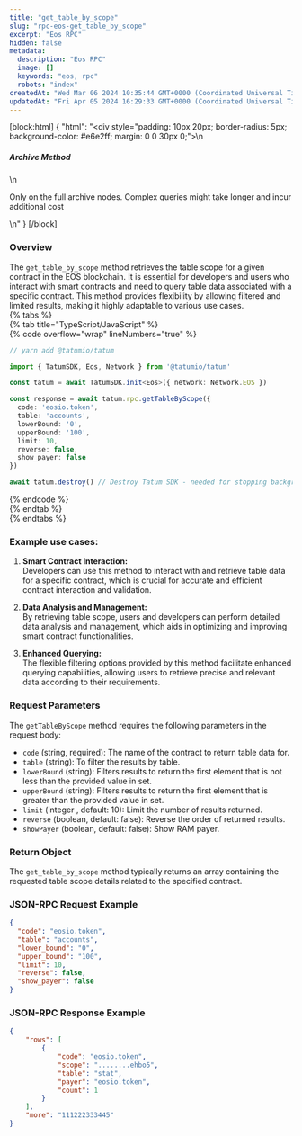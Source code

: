 ```yaml
---
title: "get_table_by_scope"
slug: "rpc-eos-get_table_by_scope"
excerpt: "Eos RPC"
hidden: false
metadata: 
  description: "Eos RPC"
  image: []
  keywords: "eos, rpc"
  robots: "index"
createdAt: "Wed Mar 06 2024 10:35:44 GMT+0000 (Coordinated Universal Time)"
updatedAt: "Fri Apr 05 2024 16:29:33 GMT+0000 (Coordinated Universal Time)"
---
```

[block:html]
{
  "html": "<div style=\"padding: 10px 20px; border-radius: 5px; background-color: #e6e2ff; margin: 0 0 30px 0;\">\n  <h5>Archive Method</h5>\n  <p>Only on the full archive nodes. Complex queries might take longer and incur additional cost</p>\n</div>"
}
[/block]


### Overview

The `get_table_by_scope` method retrieves the table scope for a given contract in the EOS blockchain. It is essential for developers and users who interact with smart contracts and need to query table data associated with a specific contract. This method provides flexibility by allowing filtered and limited results, making it highly adaptable to various use cases.  
{% tabs %}  
{% tab title="TypeScript/JavaScript" %}  
{% code overflow="wrap" lineNumbers="true" %}

```typescript
// yarn add @tatumio/tatum

import { TatumSDK, Eos, Network } from '@tatumio/tatum'

const tatum = await TatumSDK.init<Eos>({ network: Network.EOS })

const response = await tatum.rpc.getTableByScope({
  code: 'eosio.token',
  table: 'accounts',
  lowerBound: '0',
  upperBound: '100',
  limit: 10,
  reverse: false,
  show_payer: false
})

await tatum.destroy() // Destroy Tatum SDK - needed for stopping background jobs
```

{% endcode %}  
{% endtab %}  
{% endtabs %}

### Example use cases:

1. **Smart Contract Interaction:**  
   Developers can use this method to interact with and retrieve table data for a specific contract, which is crucial for accurate and efficient contract interaction and validation.

2. **Data Analysis and Management:**  
   By retrieving table scope, users and developers can perform detailed data analysis and management, which aids in optimizing and improving smart contract functionalities.

3. **Enhanced Querying:**  
   The flexible filtering options provided by this method facilitate enhanced querying capabilities, allowing users to retrieve precise and relevant data according to their requirements.

### Request Parameters

The `getTableByScope` method requires the following parameters in the request body:

- `code` (string, required): The name of the contract to return table data for.
- `table` (string): To filter the results by table.
- `lowerBound` (string): Filters results to return the first element that is not less than the provided value in set.
- `upperBound` (string): Filters results to return the first element that is greater than the provided value in set.
- `limit` (integer <int32>, default: 10): Limit the number of results returned.
- `reverse` (boolean, default: false): Reverse the order of returned results.
- `showPayer` (boolean, default: false): Show RAM payer.

### Return Object

The `get_table_by_scope` method typically returns an array containing the requested table scope details related to the specified contract.

### JSON-RPC Request Example

```json
{
  "code": "eosio.token",
  "table": "accounts",
  "lower_bound": "0",
  "upper_bound": "100",
  "limit": 10,
  "reverse": false,
  "show_payer": false
}
```

### JSON-RPC Response Example

```json
{
    "rows": [
        {
            "code": "eosio.token",
            "scope": "........ehbo5",
            "table": "stat",
            "payer": "eosio.token",
            "count": 1
        }
    ],
    "more": "111222333445"
}
```
